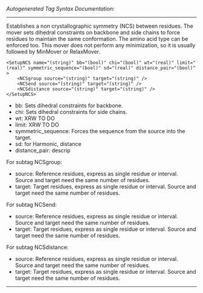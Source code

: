 _Autogenerated Tag Syntax Documentation:_

---
Establishes a non crystallographic symmetry (NCS) between residues. The mover sets dihedral constraints on backbone and side chains to force residues to maintain the same conformation. The amino acid type can be enforced too. This mover does not perform any minimization, so it is usually followed by MinMover or RelaxMover.

```
<SetupNCS name="(string)" bb="(bool)" chi="(bool)" wt="(real)" limit="(real)" symmetric_sequence="(bool)" sd="(real)" distance_pair="(bool)" >
    <NCSgroup source="(string)" target="(string)" />
    <NCSend source="(string)" target="(string)" />
    <NCSdistance source="(string)" target="(string)" />
</SetupNCS>
```

-   bb: Sets dihedral constraints for backbone.
-   chi: Sets dihedral constraints for side chains.
-   wt: XRW TO DO
-   limit: XRW TO DO
-   symmetric_sequence: Forces the sequence from the source into the target.
-   sd: for Harmonic, distance
-   distance_pair: descrip


For subtag NCSgroup: 

-   source: Reference residues, express as single residue or interval. Source and target need the same number of residues.
-   target: Target residues, express as single residue or interval. Source and target need the same number of residues.

For subtag NCSend: 

-   source: Reference residues, express as single residue or interval. Source and target need the same number of residues.
-   target: Target residues, express as single residue or interval. Source and target need the same number of residues.

For subtag NCSdistance: 

-   source: Reference residues, express as single residue or interval. Source and target need the same number of residues.
-   target: Target residues, express as single residue or interval. Source and target need the same number of residues.

---
